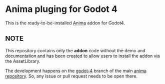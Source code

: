 # Anima pluging for Godot 4

This is the ready-to-be-installed [Anima](#https://github.com/ceceppa/anima) addon for Godot4.

## NOTE

This repository contains only the **addon** code without the demo and documentation and has been created to allow users to install the addon via the AssetLibrary.

The development happens on the [godot-4](#https://github.com/ceceppa/anima/tree/godot-4) branch of the main [anima repository](#https://github.com/ceceppa/anima/). So, any issue or pull request needs to be open there.